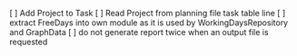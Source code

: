 [ ] Add Project to Task
[ ] Read Project from planning file task table line
[ ] extract FreeDays into own module as it is used by WorkingDaysRepository and GraphData
[ ] do not generate report twice when an output file is requested